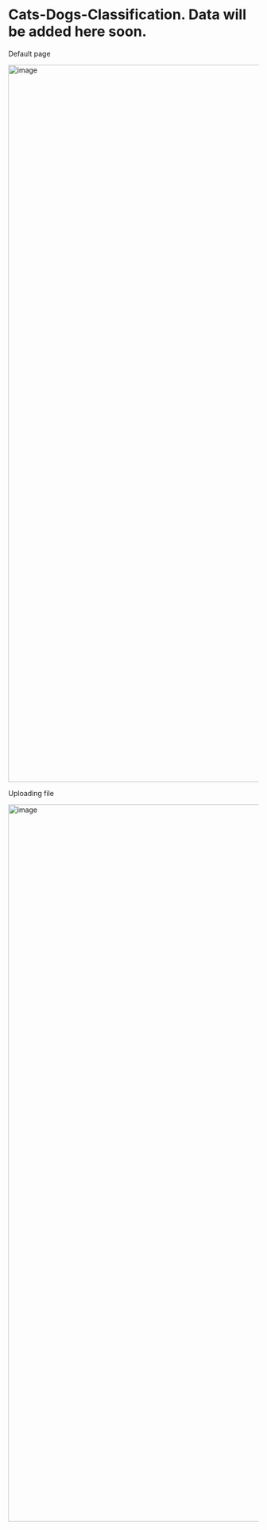 # Cats-Dogs-Classification. Data will be added here soon.

Default page

<img width="1440" alt="image" src="https://user-images.githubusercontent.com/128984594/227791129-997282b2-4035-4bd8-8b57-052d23cf28d3.png">

Uploading file

<img width="1440" alt="image" src="https://user-images.githubusercontent.com/128984594/227791211-5c174064-bf22-40cf-88a9-5ad80f9bc742.png">
